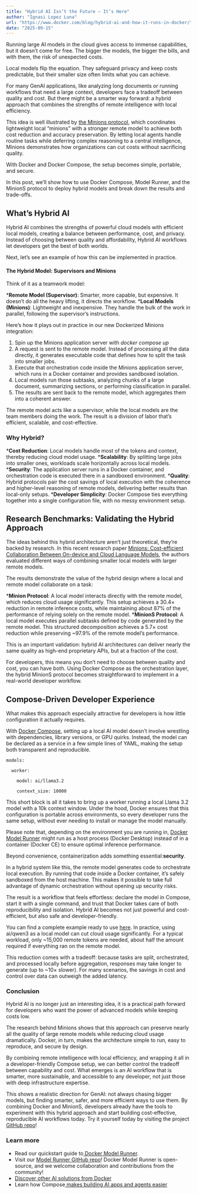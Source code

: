 ```yaml
---
title: "Hybrid AI Isn’t the Future — It’s Here"
author: "Ignasi Lopez Luna"
url: "https://www.docker.com/blog/hybrid-ai-and-how-it-runs-in-docker/"
date: "2025-09-15"
---
```


Running large AI models in the cloud gives access to immense capabilities, but it doesn’t come for free. The bigger the models, the bigger the bills, and with them, the risk of unexpected costs.

Local models flip the equation. They safeguard privacy and keep costs predictable, but their smaller size often limits what you can achieve.

For many GenAI applications, like analyzing long documents or running workflows that need a large context, developers face a tradeoff between quality and cost. But there might be a smarter way forward: a hybrid approach that combines the strengths of remote intelligence with local efficiency.

This idea is well illustrated by [the Minions protocol](https://arxiv.org/pdf/2502.15964), which coordinates lightweight local “minions” with a stronger remote model to achieve both cost reduction and accuracy preservation. By letting local agents handle routine tasks while deferring complex reasoning to a central intelligence, Minions demonstrates how organizations can cut costs without sacrificing quality.

With Docker and Docker Compose, the setup becomes simple, portable, and secure.

In this post, we’ll show how to use Docker Compose, Model Runner, and the MinionS protocol to deploy hybrid models and break down the results and trade-offs.

## What’s Hybrid AI

Hybrid AI combines the strengths of powerful cloud models with efficient local models, creating a balance between performance, cost, and privacy. Instead of choosing between quality and affordability, Hybrid AI workflows let developers get the best of both worlds.

Next, let’s see an example of how this can be implemented in practice.

#### The Hybrid Model: Supervisors and Minions

Think of it as a teamwork model:

***Remote Model (Supervisor)**: Smarter, more capable, but expensive. It doesn’t do all the heavy lifting, it directs the workflow.
***Local Models (Minions)**: Lightweight and inexpensive. They handle the bulk of the work in parallel, following the supervisor’s instructions.

Here’s how it plays out in practice in our new Dockerized Minions integration:

1. Spin up the Minions application server with _docker compose up_
2. A request is sent to the remote model. Instead of processing all the data directly, it generates executable code that defines how to split the task into smaller jobs.
3. Execute that orchestration code inside the Minions application server, which runs in a Docker container and provides sandboxed isolation.
4. Local models run those subtasks, analyzing chunks of a large document, summarizing sections, or performing classification in parallel.
5. The results are sent back to the remote model, which aggregates them into a coherent answer.

The remote model acts like a supervisor, while the local models are the team members doing the work. The result is a division of labor that’s efficient, scalable, and cost-effective.

### Why Hybrid?

***Cost Reduction**: Local models handle most of the tokens and context, thereby reducing cloud model usage.
***Scalability**: By splitting large jobs into smaller ones, workloads scale horizontally across local models.
***Security**: The application server runs in a Docker container, and orchestration code is executed there in a sandboxed environment.
***Quality**: Hybrid protocols pair the cost savings of local execution with the coherence and higher-level reasoning of remote models, delivering better results than local-only setups.
***Developer Simplicity**: Docker Compose ties everything together into a single configuration file, with no messy environment setup.

## Research Benchmarks: Validating the Hybrid Approach

The ideas behind this hybrid architecture aren’t just theoretical, they’re backed by research. In this recent research paper [Minions: Cost-efficient Collaboration Between On-device and Cloud Language Models](https://arxiv.org/pdf/2502.15964), the authors evaluated different ways of combining smaller local models with larger remote models.

The results demonstrate the value of the hybrid design where a local and remote model collaborate on a task:

***Minion Protocol**: A local model interacts directly with the remote model, which reduces cloud usage significantly. This setup achieves a 30.4× reduction in remote inference costs, while maintaining about 87% of the performance of relying solely on the remote model.
***MinionS Protocol**: A local model executes parallel subtasks defined by code generated by the remote model. This structured decomposition achieves a 5.7× cost reduction while preserving ~97.9% of the remote model’s performance.

This is an important validation: hybrid AI architectures can deliver nearly the same quality as high-end proprietary APIs, but at a fraction of the cost.

For developers, this means you don’t need to choose between quality and cost, you can have both. Using Docker Compose as the orchestration layer, the hybrid MinionS protocol becomes straightforward to implement in a real-world developer workflow.

## Compose-Driven Developer Experience

What makes this approach especially attractive for developers is how little configuration it actually requires.

With [Docker Compose](https://docs.docker.com/ai/compose/models-and-compose/), setting up a local AI model doesn’t involve wrestling with dependencies, library versions, or GPU quirks. Instead, the model can be declared as a service in a few simple lines of YAML, making the setup both transparent and reproducible.

    models:
    
      worker:
    
        model: ai/llama3.2
    
        context_size: 10000

This short block is all it takes to bring up a worker running a local Llama 3.2 model with a 10k context window. Under the hood, Docker ensures that this configuration is portable across environments, so every developer runs the same setup, without ever needing to install or manage the model manually.

Please note that, depending on the environment you are running in, [Docker Model Runner](https://docs.docker.com/ai/model-runner/) might run as a host process (Docker Desktop) instead of in a container (Docker CE) to ensure optimal inference performance.

Beyond convenience, containerization adds something essential:**security**.

In a hybrid system like this, the remote model generates code to orchestrate local execution. By running that code inside a Docker container, it’s safely sandboxed from the host machine. This makes it possible to take full advantage of dynamic orchestration without opening up security risks.

The result is a workflow that feels effortless: declare the model in Compose, start it with a single command, and trust that Docker takes care of both reproducibility and isolation. Hybrid AI becomes not just powerful and cost-efficient, but also safe and developer-friendly.

You can find a complete example ready to use [here](https://github.com/docker/compose-for-agents/tree/52171991f314a9c95734f3779940bad6e48eedb8/minions). In practice, using ai/qwen3 as a local model can cut cloud usage significantly. For a typical workload, only ~15,000 remote tokens are needed, about half the amount required if everything ran on the remote model.

This reduction comes with a tradeoff: because tasks are split, orchestrated, and processed locally before aggregation, responses may take longer to generate (up to ~10× slower). For many scenarios, the savings in cost and control over data can outweigh the added latency.

### Conclusion

Hybrid AI is no longer just an interesting idea, it is a practical path forward for developers who want the power of advanced models while keeping costs low.

The research behind Minions shows that this approach can preserve nearly all the quality of large remote models while reducing cloud usage dramatically. Docker, in turn, makes the architecture simple to run, easy to reproduce, and secure by design.

By combining remote intelligence with local efficiency, and wrapping it all in a developer-friendly Compose setup, we can better control the tradeoff between capability and cost. What emerges is an AI workflow that is smarter, more sustainable, and accessible to any developer, not just those with deep infrastructure expertise.

This shows a realistic direction for GenAI: not always chasing bigger models, but finding smarter, safer, and more efficient ways to use them. By combining Docker and MinionS, developers already have the tools to experiment with this hybrid approach and start building cost-effective, reproducible AI workflows today. Try it yourself today by visiting the project [GitHub repo](https://github.com/docker/compose-for-agents/tree/52171991f314a9c95734f3779940bad6e48eedb8/minions)!

### Learn more

* Read our quickstart guide to[ Docker Model Runner](https://www.docker.com/blog/run-llms-locally/).
* Visit our [Model Runner GitHub repo](https://github.com/docker/model-runner)! Docker Model Runner is open-source, and we welcome collaboration and contributions from the community!
* [Discover other AI solutions from Docker ](https://www.docker.com/solutions/docker-ai/)
* Learn how Compose[ makes building AI apps and agents easier](https://www.docker.com/blog/build-ai-agents-with-docker-compose/)
